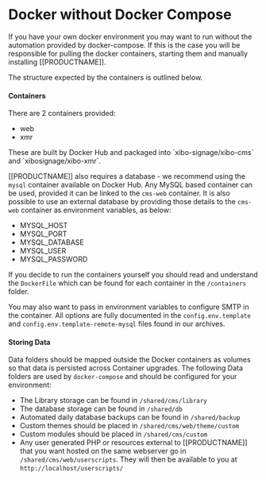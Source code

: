 <!--toc=cms_installation-->
# Docker without Docker Compose
If you have your own docker environment you may want to run without the
automation provided by docker-compose. If this is the case you will be responsible
for pulling the docker containers, starting them and manually installing [[PRODUCTNAME]].

The structure expected by the containers is outlined below.

#### Containers

There are 2 containers provided:

 - web
 - xmr

<nonwhite>
These are built by Docker Hub and packaged into `xibo-signage/xibo-cms` and `xibosignage/xibo-xmr`.
</nonwhite>

[[PRODUCTNAME]] also requires a database - we recommend using the `mysql` container available on
Docker Hub. Any MySQL based container can be used, provided it can be linked to the `cms-web`
container. It is also possible to use an external database by providing those details to the `cms-web`
container as environment variables, as below:

 - MYSQL_HOST
 - MYSQL_PORT
 - MYSQL_DATABASE
 - MYSQL_USER
 - MYSQL_PASSWORD

If you decide to run the containers yourself you should read and understand the `DockerFile` which can
be found for each container in the `/containers` folder.

You may also want to pass in environment variables to configure SMTP in the container. All options are fully
documented in the `config.env.template` and `config.env.template-remote-mysql` files found in our archives.

#### Storing Data

Data folders should be mapped outside the Docker containers as volumes so that data is persisted
across Container upgrades. The following Data folders are used by `docker-compose` and should
be configured for your environment:

 - The Library storage can be found in `/shared/cms/library`
 - The database storage can be found in `/shared/db`
 - Automated daily database backups can be found in `/shared/backup`
 - Custom themes should be placed in `/shared/cms/web/theme/custom`
 - Custom modules should be placed in `/shared/cms/custom`
 - Any user generated PHP or resources external to [[PRODUCTNAME]] that you want hosted
   on the same webserver go in `/shared/cms/web/userscripts`. They will then
   be available to you at `http://localhost/userscripts/`
